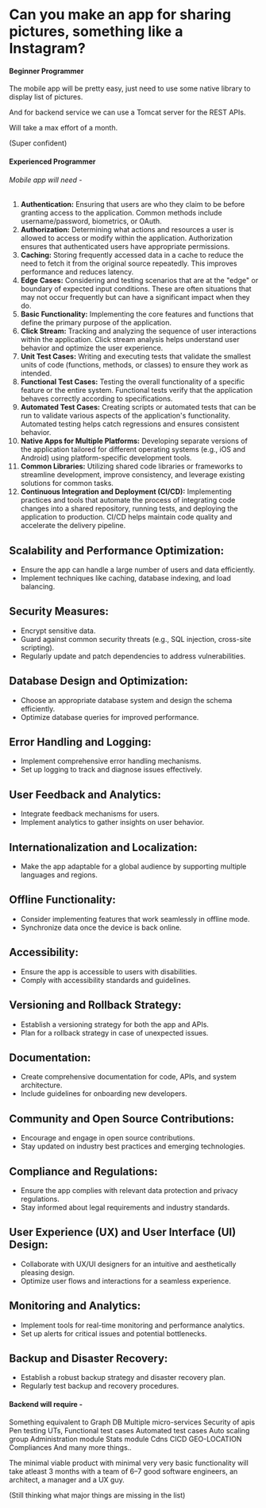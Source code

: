 <h1>Can you make an app for sharing pictures, something like a Instagram?</h1>

<h4>Beginner Programmer</h4>

The mobile app will be pretty easy, just need to use some native library to display list of pictures.

And for backend service we can use a Tomcat server for the REST APIs.

Will take a max effort of a month.

(Super confident)

<h4>Experienced Programmer</h4>

<h6>Mobile app will need -</h6>

<ol>
  <li><strong>Authentication:</strong> Ensuring that users are who they claim to be before granting access to the application. Common methods include username/password, biometrics, or OAuth.</li>
  
  <li><strong>Authorization:</strong> Determining what actions and resources a user is allowed to access or modify within the application. Authorization ensures that authenticated users have appropriate permissions.</li>
  
  <li><strong>Caching:</strong> Storing frequently accessed data in a cache to reduce the need to fetch it from the original source repeatedly. This improves performance and reduces latency.</li>
  
  <li><strong>Edge Cases:</strong> Considering and testing scenarios that are at the "edge" or boundary of expected input conditions. These are often situations that may not occur frequently but can have a significant impact when they do.</li>
  
  <li><strong>Basic Functionality:</strong> Implementing the core features and functions that define the primary purpose of the application.</li>
  
  <li><strong>Click Stream:</strong> Tracking and analyzing the sequence of user interactions within the application. Click stream analysis helps understand user behavior and optimize the user experience.</li>
  
  <li><strong>Unit Test Cases:</strong> Writing and executing tests that validate the smallest units of code (functions, methods, or classes) to ensure they work as intended.</li>
  
  <li><strong>Functional Test Cases:</strong> Testing the overall functionality of a specific feature or the entire system. Functional tests verify that the application behaves correctly according to specifications.</li>
  
  <li><strong>Automated Test Cases:</strong> Creating scripts or automated tests that can be run to validate various aspects of the application's functionality. Automated testing helps catch regressions and ensures consistent behavior.</li>
  
  <li><strong>Native Apps for Multiple Platforms:</strong> Developing separate versions of the application tailored for different operating systems (e.g., iOS and Android) using platform-specific development tools.</li>
  
  <li><strong>Common Libraries:</strong> Utilizing shared code libraries or frameworks to streamline development, improve consistency, and leverage existing solutions for common tasks.</li>
  
  <li><strong>Continuous Integration and Deployment (CI/CD):</strong> Implementing practices and tools that automate the process of integrating code changes into a shared repository, running tests, and deploying the application to production. CI/CD helps maintain code quality and accelerate the delivery pipeline.</li>
</ol>


<h2>Scalability and Performance Optimization:</h2>
<ul>
  <li>Ensure the app can handle a large number of users and data efficiently.</li>
  <li>Implement techniques like caching, database indexing, and load balancing.</li>
</ul>

<h2>Security Measures:</h2>
<ul>
  <li>Encrypt sensitive data.</li>
  <li>Guard against common security threats (e.g., SQL injection, cross-site scripting).</li>
  <li>Regularly update and patch dependencies to address vulnerabilities.</li>
</ul>

<h2>Database Design and Optimization:</h2>
<ul>
  <li>Choose an appropriate database system and design the schema efficiently.</li>
  <li>Optimize database queries for improved performance.</li>
</ul>

<h2>Error Handling and Logging:</h2>
<ul>
  <li>Implement comprehensive error handling mechanisms.</li>
  <li>Set up logging to track and diagnose issues effectively.</li>
</ul>

<h2>User Feedback and Analytics:</h2>
<ul>
  <li>Integrate feedback mechanisms for users.</li>
  <li>Implement analytics to gather insights on user behavior.</li>
</ul>

<h2>Internationalization and Localization:</h2>
<ul>
  <li>Make the app adaptable for a global audience by supporting multiple languages and regions.</li>
</ul>

<h2>Offline Functionality:</h2>
<ul>
  <li>Consider implementing features that work seamlessly in offline mode.</li>
  <li>Synchronize data once the device is back online.</li>
</ul>

<h2>Accessibility:</h2>
<ul>
  <li>Ensure the app is accessible to users with disabilities.</li>
  <li>Comply with accessibility standards and guidelines.</li>
</ul>

<h2>Versioning and Rollback Strategy:</h2>
<ul>
  <li>Establish a versioning strategy for both the app and APIs.</li>
  <li>Plan for a rollback strategy in case of unexpected issues.</li>
</ul>

<h2>Documentation:</h2>
<ul>
  <li>Create comprehensive documentation for code, APIs, and system architecture.</li>
  <li>Include guidelines for onboarding new developers.</li>
</ul>

<h2>Community and Open Source Contributions:</h2>
<ul>
  <li>Encourage and engage in open source contributions.</li>
  <li>Stay updated on industry best practices and emerging technologies.</li>
</ul>

<h2>Compliance and Regulations:</h2>
<ul>
  <li>Ensure the app complies with relevant data protection and privacy regulations.</li>
  <li>Stay informed about legal requirements and industry standards.</li>
</ul>

<h2>User Experience (UX) and User Interface (UI) Design:</h2>
<ul>
  <li>Collaborate with UX/UI designers for an intuitive and aesthetically pleasing design.</li>
  <li>Optimize user flows and interactions for a seamless experience.</li>
</ul>

<h2>Monitoring and Analytics:</h2>
<ul>
  <li>Implement tools for real-time monitoring and performance analytics.</li>
  <li>Set up alerts for critical issues and potential bottlenecks.</li>
</ul>

<h2>Backup and Disaster Recovery:</h2>
<ul>
  <li>Establish a robust backup strategy and disaster recovery plan.</li>
  <li>Regularly test backup and recovery procedures.</li>
</ul>

<h4>Backend will require -</h4>

Something equivalent to Graph DB
Multiple micro-services
Security of apis
Pen testing
UTs, Functional test cases
Automated test cases
Auto scaling group
Administration module
Stats module
Cdns
CICD
GEO-LOCATION Compliances
And many more things..

The minimal viable product with minimal very very basic functionality will take atleast 3 months with a team of 6–7 good software engineers, an architect, a manager and a UX guy.

(Still thinking what major things are missing in the list)
